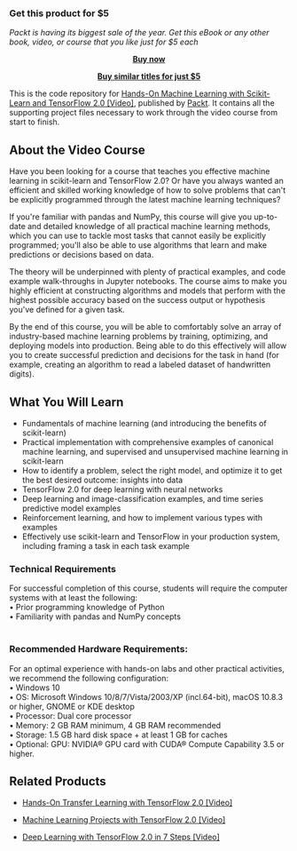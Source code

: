 
### Get this product for $5

<i>Packt is having its biggest sale of the year. Get this eBook or any other book, video, or course that you like just for $5 each</i>


<b><p align='center'>[Buy now](https://packt.link/9781789959161)</p></b>


<b><p align='center'>[Buy similar titles for just $5](https://subscription.packtpub.com/search)</p></b>


This is the code repository for [ Hands-On Machine Learning with Scikit-Learn and TensorFlow 2.0 [Video]](https://www.packtpub.com/data/hands-on-machine-learning-with-scikit-learn-and-tensorflow-2-0-video), published by [Packt](https://www.packtpub.com/?utm_source=github). It contains all the supporting project files necessary to work through the video course from start to finish.
## About the Video Course
Have you been looking for a course that teaches you effective machine learning in scikit-learn and TensorFlow 2.0? Or have you always wanted an efficient and skilled working knowledge of how to solve problems that can't be explicitly programmed through the latest machine learning techniques?

If you're familiar with pandas and NumPy, this course will give you up-to-date and detailed knowledge of all practical machine learning methods, which you can use to tackle most tasks that cannot easily be explicitly programmed; you'll also be able to use algorithms that learn and make predictions or decisions based on data.

The theory will be underpinned with plenty of practical examples, and code example walk-throughs in Jupyter notebooks. The course aims to make you highly efficient at constructing algorithms and models that perform with the highest possible accuracy based on the success output or hypothesis you've defined for a given task.

By the end of this course, you will be able to comfortably solve an array of industry-based machine learning problems by training, optimizing, and deploying models into production. Being able to do this effectively will allow you to create successful prediction and decisions for the task in hand (for example, creating an algorithm to read a labeled dataset of handwritten digits).

<H2>What You Will Learn</H2>
<DIV class=book-info-will-learn-text>
<UL>
<LI>Fundamentals of machine learning (and introducing the benefits of scikit-learn)
<LI>Practical implementation with comprehensive examples of canonical machine learning, and supervised and unsupervised machine learning in scikit-learn
<LI>How to identify a problem, select the right model, and optimize it to get the best desired outcome: insights into data
<LI>TensorFlow 2.0 for deep learning with neural networks
<LI>Deep learning and image-classification examples, and time series predictive model examples
<LI>Reinforcement learning, and how to implement various types with examples
<LI>Effectively use scikit-learn and TensorFlow in your production system, including framing a task in each task example

  </LI></UL></DIV>

### Technical Requirements
For successful completion of this course, students will require the computer systems with at least the following:<br/>
•	Prior programming knowledge of Python<br/>
•	Familiarity with pandas and NumPy concepts<br/>
<br/>


### Recommended Hardware Requirements:<br/>
For an optimal experience with hands-on labs and other practical activities, we recommend the following configuration:
<br/>
•	Windows 10<br/>
• OS: Microsoft Windows 10/8/7/Vista/2003/XP (incl.64-bit), macOS 10.8.3 or higher, GNOME or KDE desktop<br/>
• Processor: Dual core processor<br/>
• Memory: 2 GB RAM minimum, 4 GB RAM recommended<br/>
• Storage: 1.5 GB hard disk space + at least 1 GB for caches<br/>
• Optional: GPU: NVIDIA® GPU card with CUDA® Compute Capability 3.5 or higher.<br/>



## Related Products
* [Hands-On Transfer Learning with TensorFlow 2.0 [Video]](https://www.packtpub.com/data/hands-on-transfer-learning-with-tensorflow-2-0-video)

* [Machine Learning Projects with TensorFlow 2.0 [Video]](https://www.packtpub.com/data/machine-learning-projects-with-tensorflow-2-0-video)

* [Deep Learning with TensorFlow 2.0 in 7 Steps [Video]](https://www.packtpub.com/data/deep-learning-with-tensorflow-2-0-in-7-steps-video)
